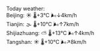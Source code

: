 Today weather:  
Beijing: ☀️   🌡️+3°C 🌬️↓4km/h  
Tianjin: 🌫  🌡️+10°C 🌬️↑7km/h  
Shijiazhuang: ⛅️  🌡️+13°C 🌬️↑4km/h  
Tangshan: ☀️   🌡️+10°C 🌬️↗8km/h  
